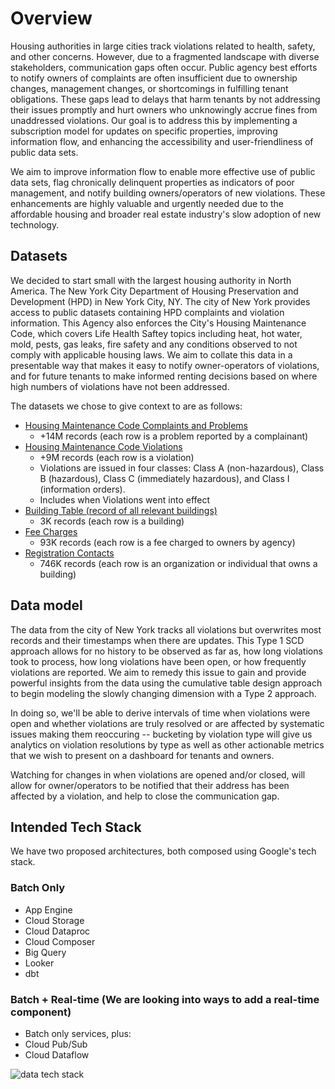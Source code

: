 # Overview
Housing authorities in large cities track violations related to health, safety, and other concerns. However, due to a fragmented landscape with diverse stakeholders, communication gaps often occur. Public agency best efforts to notify owners of complaints are often insufficient due to ownership changes, management changes, or shortcomings in fulfilling tenant obligations. These gaps lead to delays that harm tenants by not addressing their issues promptly and hurt owners who unknowingly accrue fines from unaddressed violations. Our goal is to address this by implementing a subscription model for updates on specific properties, improving information flow, and enhancing the accessibility and user-friendliness of public data sets.

We aim to improve information flow to enable more effective use of public data sets, flag chronically delinquent properties as indicators of poor management, and notify building owners/operators of new violations. These enhancements are highly valuable and urgently needed due to the affordable housing and broader real estate industry's slow adoption of new technology.

## Datasets
We decided to start small with the largest housing authority in North America. The New York City Department of Housing Preservation and Development (HPD) in New York City, NY.
The city of New York provides access to public datasets containing HPD complaints and violation information. This Agency also enforces the City's Housing Maintenance Code, which covers Life Health Saftey topics including heat, hot water, mold, pests, gas leaks, fire safety and any conditions observed to not comply with applicable housing laws.
We aim to collate this data in a presentable way that makes it easy to notify owner-operators of violations, and for future tenants to make informed renting decisions based on where high numbers of violations have not been addressed.

The datasets we chose to give context to are as follows:
- [Housing Maintenance Code Complaints and Problems](https://data.cityofnewyork.us/Housing-Development/Housing-Maintenance-Code-Complaints-and-Problems/ygpa-z7cr/about_data)
  - +14M records (each row is a problem reported by a complainant)
- [Housing Maintenance Code Violations](https://data.cityofnewyork.us/Housing-Development/Housing-Maintenance-Code-Violations/wvxf-dwi5/about_data)
  - +9M records (each row is a violation)
  - Violations are issued in four classes: Class A (non-hazardous), Class B (hazardous), Class C (immediately hazardous), and Class I (information orders).
  - Includes when Violations went into effect
- [Building Table (record of all relevant buildings)](https://data.cityofnewyork.us/Housing-Development/Local-Law-44-Building/hu6m-9cfi/about_data)
  - 3K records (each row is a building)
- [Fee Charges](https://data.cityofnewyork.us/Housing-Development/Fee-Charges/cp6j-7bjj/about_data)
  - 93K records (each row is a fee charged to owners by agency)
- [Registration Contacts](https://data.cityofnewyork.us/Housing-Development/Registration-Contacts/feu5-w2e2/about_data)
  - 746K records (each row is an organization or individual that owns a building)

## Data model
The data from the city of New York tracks all violations but overwrites most records and their timestamps when there are updates. This Type 1 SCD approach allows for no history to be observed as far as, how long violations took to process, how long violations have been open, or how frequently violations are reported. We aim to remedy this issue to gain and provide powerful insights from the data using the cumulative table design approach to begin modeling the slowly changing dimension with a Type 2 approach. 

In doing so, we'll be able to derive intervals of time when violations were open and whether violations are truly resolved or are affected by systematic issues making them reoccuring -- bucketing by violation type will give us analytics on violation resolutions by type as well as other actionable metrics that we wish to present on a dashboard for tenants and owners. 

Watching for changes in when violations are opened and/or closed, will allow for owner/operators to be notified that their address has been affected by a violation, and help to close the communication gap.

## Intended Tech Stack
We have two proposed architectures, both composed using Google's tech stack.

### Batch Only
  - App Engine
  - Cloud Storage
  - Cloud Dataproc
  - Cloud Composer
  - Big Query
  - Looker
  - dbt
  
### Batch + Real-time (We are looking into ways to add a real-time component)
  - Batch only services, plus:
  - Cloud Pub/Sub
  - Cloud Dataflow

![data tech stack](https://github.com/DataExpert-ZachWilson-V4/capstone-project-realestateviolations/assets/157633808/b35f8205-6655-458e-b54f-86b64376c43d)
